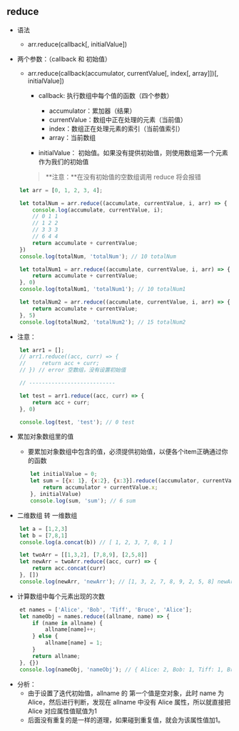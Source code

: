 ## reduce

- 语法

    - arr.reduce(callback[, initialValue])

- 两个参数：（callback 和 初始值）
    - arr.reduce(callback(accumulator, currentValue[, index[, array]])[, initialValue])
        - callback: 执行数组中每个值的函数（四个参数）
            - accumulator：累加器（结果）
            - currentValue：数组中正在处理的元素（当前值）
            - index：数组正在处理元素的索引（当前值索引）
            - array：当前数组

        - initialValue： 初始值。如果没有提供初始值，则使用数组第一个元素作为我们的初始值
        > **注意：**在没有初始值的空数组调用 reduce 将会报错

```js
    let arr = [0, 1, 2, 3, 4];

    let totalNum = arr.reduce((accumulate, currentValue, i, arr) => {
        console.log(accumulate, currentValue, i);
        // 0 1 1
        // 1 2 2
        // 3 3 3
        // 6 4 4
        return accumulate + currentValue;
    })
    console.log(totalNum, 'totalNum'); // 10 totalNum

    let totalNum1 = arr.reduce((accumulate, currentValue, i, arr) => {
        return accumulate + currentValue;
    }, 0)
    console.log(totalNum1, 'totalNum1'); // 10 totalNum1

    let totalNum2 = arr.reduce((accumulate, currentValue, i, arr) => {
        return accumulate + currentValue;
    }, 5)
    console.log(totalNum2, 'totalNum2'); // 15 totalNum2
```

- 注意：
```js
    let arr1 = [];
    // arr1.reduce((acc, curr) => {
    //     return acc + curr;
    // }) // error 空数组，没有设置初始值

    // ---------------------------

    let test = arr1.reduce((acc, curr) => {
        return acc + curr;
    }, 0)

    console.log(test, 'test'); // 0 test
```

- 累加对象数组里的值
    - 要累加对象数组中包含的值，必须提供初始值，以便各个item正确通过你的函数
    ```js
        let initialValue = 0;
        let sum = [{x: 1}, {x:2}, {x:3}].reduce((accumulator, currentValue) => {
            return accumulator + currentValue.x;
        }, initialValue)
        console.log(sum, 'sum'); // 6 sum
    ```

- 二维数组 转 一维数组
```js
    let a = [1,2,3]
    let b = [7,8,1]
    console.log(a.concat(b)) // [ 1, 2, 3, 7, 8, 1 ]

    let twoArr = [[1,3,2], [7,8,9], [2,5,8]]
    let newArr = twoArr.reduce((acc, curr) => {
        return acc.concat(curr)
    }, [])
    console.log(newArr, 'newArr'); // [1, 3, 2, 7, 8, 9, 2, 5, 8] newArr
```

- 计算数组中每个元素出现的次数
```js
    et names = ['Alice', 'Bob', 'Tiff', 'Bruce', 'Alice'];
    let nameObj = names.reduce((allname, name) => {
        if (name in allname) {
            allname[name]++;
        } else {
            allname[name] = 1;
        }
        return allname;
    }, {})
    console.log(nameObj, 'nameObj'); // { Alice: 2, Bob: 1, Tiff: 1, Bruce: 1 } 'nameObj'
```
- 分析：
    - 由于设置了迭代初始值，allname 的 第一个值是空对象，此时 name 为 Alice，然后进行判断，发现在 allname 中没有 Alice 属性，所以就直接把 Alice 对应属性值赋值为1
    - 后面没有重复的是一样的道理，如果碰到重复值，就会为该属性值加1。